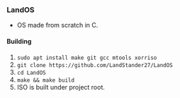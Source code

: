 ### LandOS
- OS made from scratch in C.

#### Building
1. `sudo apt install make git gcc mtools xorriso`
2. `git clone https://github.com/LandStander27/LandOS`
3. `cd LandOS`
4. `make && make build`
5. ISO is built under project root.